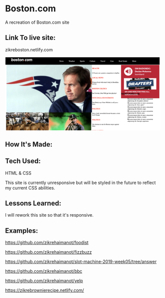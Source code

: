 # Boston.com

A recreation of Boston.com site

## Link To live site:

zikreboston.netlify.com

![boston.com](bost.png)

## How It's Made:

## Tech Used:

HTML & CSS

This site is currently unresponsive but will be styled in the future to reflect my current CSS abilities.

## Lessons Learned:

I will rework this site so that it's responsive.

## Examples:

https://github.com/zikrehaimanot/foodist

https://github.com/zikrehaimanot/fizzbuzz

https://github.com/zikrehaimanot/slot-machine-2019-week05/tree/answer

https://github.com/zikrehaimanot/bbc

https://github.com/zikrehaimanot/yelp

https://zikrebrownierecipe.netlify.com/
